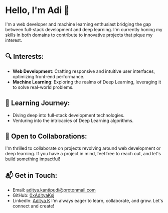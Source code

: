 # Hello, I'm Adi 👋

I'm a web developer and machine learning enthusiast bridging the gap between full-stack development and deep learning. I'm currently honing my skills in both domains to contribute to innovative projects that pique my interest.

## 🔍 Interests:
- **Web Development**: Crafting responsive and intuitive user interfaces, optimizing front-end performance.
- **Machine Learning**: Exploring the realms of Deep Learning, leveraging it to solve real-world problems.

## 🌱 Learning Journey:
- Diving deep into full-stack development technologies.
- Venturing into the intricacies of Deep Learning algorithms.

## 💼 Open to Collaborations:
I'm thrilled to collaborate on projects revolving around web development or deep learning. If you have a project in mind, feel free to reach out, and let's build something impactful!

## 📬 Get in Touch:
- Email: [aditya.kantipudi@protonmail.com](mailto:aditya.kantipudi@protonmail.com)
- GitHub: [0xAdityaKsj](https://github.com/0xAdityaKsj)
- LinkedIn: [Aditya K](https://www.linkedin.com/in/aditya-k-2a3844181/)
I'm always eager to learn, collaborate, and grow. Let's connect and create!

